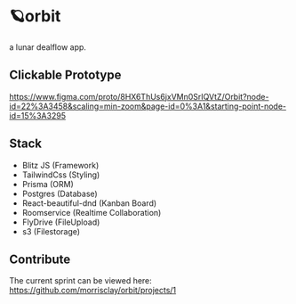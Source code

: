 # 🪐orbit
a lunar dealflow app.

## Clickable Prototype
https://www.figma.com/proto/8HX6ThUs6jxVMn0SrIQVtZ/Orbit?node-id=22%3A3458&scaling=min-zoom&page-id=0%3A1&starting-point-node-id=15%3A3295

## Stack
- Blitz JS (Framework)
- TailwindCss (Styling)
- Prisma (ORM)
- Postgres (Database)
- React-beautiful-dnd (Kanban Board)
- Roomservice (Realtime Collaboration)
- FlyDrive (FileUpload)
- s3 (Filestorage)

## Contribute
The current sprint can be viewed here: https://github.com/morrisclay/orbit/projects/1
